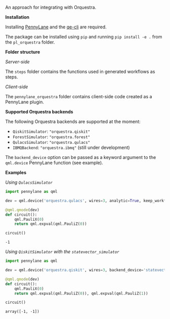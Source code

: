 An approach for integrating with Orquestra.

**Installation**

Installing [PennyLane](https://github.com/PennyLaneAI/pennylane) and the [qe-cli](https://github.com/zapatacomputing/qe-cli) are required.

The package can be installed using `pip` and running `pip install -e .` from
the `pl_orquestra` folder.

**Folder structure**

*Server-side*

The `steps` folder contains the functions used in generated workflows as steps.

*Client-side*

The `pennylane_orquestra` folder contains client-side code created as a
PennyLane plugin.

**Supported Orquestra backends**

The following Orquestra backends are supported at the moment:

* `QiskitSimulator`: `"orquestra.qiskit"`
* `ForestSimulator`: `"orquestra.forest"`
* `QulacsSimulator`: `"orquestra.qulacs"`
* `IBMQBackend`: `"orquestra.ibmq"` (still under development)

The `backend_device` option can be passed as a keyword argument to the
`qml.device` PennyLane function (see example).

**Examples**

*Using `QulacsSimulator`*

```python
import pennylane as qml

dev = qml.device('orquestra.qulacs', wires=3, analytic=True, keep_workflow_files=True)

@qml.qnode(dev)
def circuit():
    qml.PauliX(0)
    return qml.expval(qml.PauliZ(0))

circuit()
```
```
-1
```

*Using `QiskitSimulator` with the `statevector_simulator`*

```python
import pennylane as qml

dev = qml.device('orquestra.qiskit', wires=3, backend_device='statevector_simulator', analytic=True, keep_workflow_files=True)

@qml.qnode(dev)
def circuit():
    qml.PauliX(0)
    return qml.expval(qml.PauliZ(0)), qml.expval(qml.PauliZ(1))

circuit()
```
```
array([-1, -1])
```
